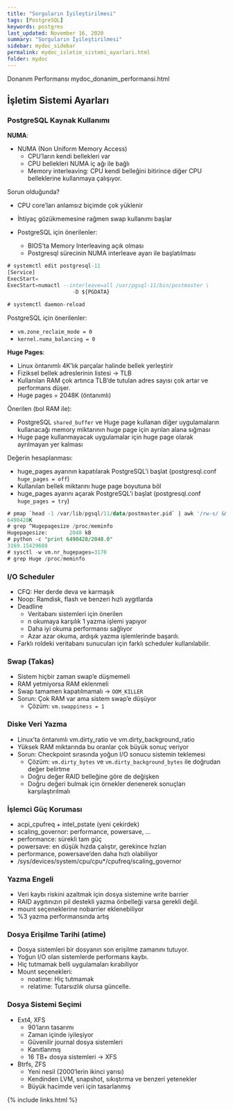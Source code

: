 ```yaml
---
title: "Sorguların İyileştirilmesi"
tags: [PostgreSQL]
keywords: postgres
last_updated: November 16, 2020
summary: "Sorguların İyileştirilmesi"
sidebar: mydoc_sidebar
permalink: mydoc_isletim_sistemi_ayarlari.html
folder: mydoc
---
```


Donanım Performansı
mydoc_donanim_performansi.html

## İşletim Sistemi Ayarları

### PostgreSQL Kaynak Kullanımı

**NUMA**:

- NUMA (Non Uniform Memory Access)
  - CPU’ların kendi bellekleri var
  - CPU bellekleri NUMA iç ağı ile bağlı
  - Memory interleaving: CPU kendi belleğini bitirince diğer CPU belleklerine kullanmaya çalışıyor.

Sorun olduğunda?

- CPU core’ları anlamsız biçimde çok yüklenir
- İhtiyaç gözükmemesine rağmen swap kullanımı başlar

- PostgreSQL için önerilenler:
  - BIOS’ta Memory Interleaving açık olması
  - Postgresql sürecinin NUMA interleave ayarı ile başlatılması

```sql
# systemctl edit postgresql-11
[Service]
ExecStart=
ExecStart=numactl --interleave=all /usr/pgsql-11/bin/postmaster \
                     -D ${PGDATA}

# systemctl daemon-reload
```

PostgreSQL için önerilenler:

- `vm.zone_reclaim_mode = 0`
- `kernel.numa_balancing = 0`

**Huge Pages**:

- Linux öntanımlı 4K’lık parçalar halinde bellek yerleştirir
- Fiziksel bellek adreslerinin listesi → TLB
- Kullanılan RAM çok artınca TLB’de tutulan adres sayısı çok artar ve performans düşer.
- Huge pages = 2048K (öntanımlı)

Önerilen (bol RAM ile):

- PostgreSQL `shared_buffer` ve Huge page kullanan diğer uygulamaların kullanacağı memory miktarının huge page için ayrılan alana sığması
- Huge page kullanmayacak uygulamalar için huge page olarak ayrılmayan yer kalması

Değerin hesaplanması:

- huge_pages ayarının kapatılarak PostgreSQL’i başlat (postgresql.conf `huge_pages = off`)
- Kullanılan bellek miktarını huge page boyutuna böl
- huge_pages ayarını açarak PostgreSQL’i başlat (postgresql.conf `huge_pages = try`)

```sql
# pmap `head -1 /var/lib/pgsql/11/data/postmaster.pid` | awk '/rw-s/ && /zero/ {print $2}'
6490428K
# grep ^Hugepagesize /proc/meminfo
Hugepagesize:       2048 kB
# python -c "print 6490428/2048.0"
3169.15429688
# sysctl -w vm.nr_hugepages=3170
# grep Huge /proc/meminfo
```

### I/O Scheduler

- CFQ: Her derde deva ve karmaşık
- Noop: Ramdisk, flash ve benzeri hızlı aygıtlarda
- Deadline
  - Veritabanı sistemleri için önerilen
  - n okumaya karşılık 1 yazma işlemi yapıyor
  - Daha iyi okuma performansı sağlıyor
  - Azar azar okuma, ardışık yazma işlemlerinde başarılı.
- Farklı roldeki veritabanı sunucuları için farklı scheduler kullanılabilir.

### Swap (Takas)

- Sistem hiçbir zaman swap’e düşmemeli
- RAM yetmiyorsa RAM eklenmeli
- Swap tamamen kapatılmamalı → `OOM_KILLER`
- Sorun: Çok RAM var ama sistem swap’e düşüyor
  - Çözüm: `vm.swappiness = 1`

### Diske Veri Yazma

- Linux’ta öntanımlı vm.dirty_ratio ve vm.dirty_background_ratio
- Yüksek RAM miktarında bu oranlar çok büyük sonuç veriyor
- Sorun: Checkpoint sırasında yoğun I/O sonucu sistemin teklemesi
  - Çözüm: `vm.dirty_bytes` ve `vm.dirty_background_bytes` ile doğrudan değer belirtme
  - Doğru değer RAID belleğine göre de değişken
  - Doğru değeri bulmak için örnekler denenerek sonuçları karşılaştırılmalı

### İşlemci Güç Koruması

- acpi_cpufreq + intel_pstate (yeni çekirdek)
- scaling_governor: performance, powersave, …​
- performance: sürekli tam güç
- powersave: en düşük hızda çalıştır, gerekince hızlan
- performance, powersave’den daha hızlı olabiliyor
- /sys/devices/system/cpu/cpu*/cpufreq/scaling_governor

### Yazma Engeli

- Veri kaybı riskini azaltmak için dosya sistemine write barrier
- RAID aygıtınızın pil destekli yazma önbelleği varsa gerekli değil.
- mount seçeneklerine nobarrier eklenebiliyor
- %3 yazma performansında artış

### Dosya Erişilme Tarihi (atime)

- Dosya sistemleri bir dosyanın son erişilme zamanını tutuyor.
- Yoğun I/O olan sistemlerde performans kaybı.
- Hiç tutmamak belli uygulamaları kırabiliyor
- Mount seçenekleri:
  - noatime: Hiç tutmamak
  - relatime: Tutarsızlık olursa güncelle.

### Dosya Sistemi Seçimi

- Ext4, XFS
  - 90’ların tasarımı
  - Zaman içinde iyileşiyor
  - Güvenilir journal dosya sistemleri
  - Kanıtlanmış
  - 16 TB+ dosya sistemleri → XFS
- Btrfs, ZFS
  - Yeni nesil (2000’lerin ikinci yarısı)
  - Kendinden LVM, snapshot, sıkıştırma ve benzeri yetenekler
  - Büyük hacimde veri için tasarlanmış

{% include links.html %}
